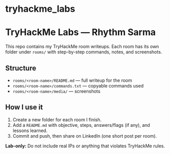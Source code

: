 # tryhackme_labs
# TryHackMe Labs — Rhythm Sarma

This repo contains my TryHackMe room writeups. Each room has its own folder under `rooms/` with step-by-step commands, notes, and screenshots.

## Structure
- `rooms/<room-name>/README.md` — full writeup for the room
- `rooms/<room-name>/commands.txt` — copyable commands used
- `rooms/<room-name>/media/` — screenshots

## How I use it
1. Create a new folder for each room I finish.  
2. Add a `README.md` with objective, steps, answers/flags (if any), and lessons learned.  
3. Commit and push, then share on LinkedIn (one short post per room).

**Lab-only:** Do not include real IPs or anything that violates TryHackMe rules.
